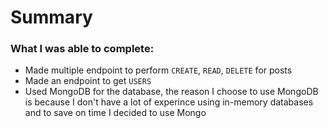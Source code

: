 # Summary

### What I was able to complete:

- Made multiple endpoint to perform `CREATE`, `READ`, `DELETE` for posts
- Made an endpoint to get `USERS`
- Used MongoDB for the database, the reason I choose to use MongoDB is because I don't have a lot of experince using in-memory databases and to save on time I decided to use Mongo

